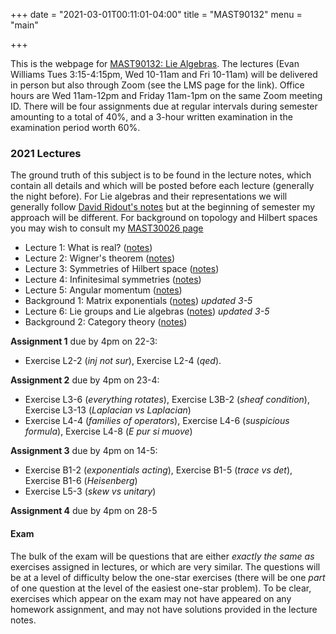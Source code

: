 +++
date = "2021-03-01T00:11:01-04:00"
title = "MAST90132"
menu = "main"

+++

This is the webpage for [MAST90132: Lie Algebras](https://handbook.unimelb.edu.au/subjects/mast90132). The lectures (Evan Williams Tues 3:15-4:15pm, Wed 10-11am and Fri 10-11am) will be delivered in person but also through Zoom (see the LMS page for the link). Office hours are Wed 11am-12pm and Friday 11am-1pm on the same Zoom meeting ID. There will be four assignments due at regular intervals during semester amounting to a total of 40%, and a 3-hour written examination in the examination period worth 60%.

### 2021 Lectures

The ground truth of this subject is to be found in the lecture notes, which contain all details and which will be posted before each lecture (generally the night before). For Lie algebras and their representations we will generally follow [David Ridout's notes](http://therisingsea.org/notes/mast90132/lienotes.pdf) but at the beginning of semester my approach will be different. For background on topology and Hilbert spaces you may wish to consult my [MAST30026 page](http://therisingsea.org/post/mast30026/)

* Lecture 1: What is real? ([notes](http://therisingsea.org/notes/mast90132/lecture1.pdf))
* Lecture 2: Wigner's theorem ([notes](http://therisingsea.org/notes/mast90132/lecture2.pdf))
* Lecture 3: Symmetries of Hilbert space ([notes](http://therisingsea.org/notes/mast90132/lecture3.pdf))
* Lecture 4: Infinitesimal symmetries ([notes](http://therisingsea.org/notes/mast90132/lecture4.pdf))
* Lecture 5: Angular momentum ([notes](http://therisingsea.org/notes/mast90132/lecture5.pdf))
* Background 1: Matrix exponentials ([notes](http://therisingsea.org/notes/mast90132/background1.pdf)) *updated 3-5*
* Lecture 6: Lie groups and Lie algebras ([notes](http://therisingsea.org/notes/mast90132/lecture6.pdf)) *updated 3-5*
* Background 2: Category theory ([notes](http://therisingsea.org/notes/mast90132/background2.pdf))

**Assignment 1** due by 4pm on 22-3:

* Exercise L2-2 (*inj not sur*), Exercise L2-4 (*qed*).

**Assignment 2** due by 4pm on 23-4:

* Exercise L3-6 (*everything rotates*), Exercise L3B-2 (*sheaf condition*), Exercise L3-13 (*Laplacian vs Laplacian*)
* Exercise L4-4 (*families of operators*), Exercise L4-6 (*suspicious formula*), Exercise L4-8 (*E pur si muove*)

**Assignment 3** due by 4pm on 14-5:

* Exercise B1-2 (*exponentials acting*), Exercise B1-5 (*trace vs det*), Exercise B1-6 (*Heisenberg*)
* Exercise L5-3 (*skew vs unitary*)

**Assignment 4** due by 4pm on 28-5

#### Exam

The bulk of the exam will be questions that are either *exactly the same as* exercises assigned in lectures, or which are very similar. The questions will be at a level of difficulty below the one-star exercises (there will be one *part* of one question at the level of the easiest one-star problem). To be clear, exercises which appear on the exam may not have appeared on any homework assignment, and may not have solutions provided in the lecture notes.